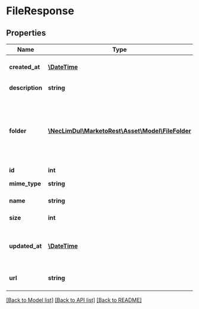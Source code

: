 # FileResponse

## Properties

Name | Type | Description | Notes
------------ | ------------- | ------------- | -------------
**created_at** | [**\DateTime**](\DateTime.md) | Datetime when the file was created | 
**description** | **string** | Description of the file | [optional] 
**folder** | [**\NecLimDul\MarketoRest\Asset\Model\FileFolder**](FileFolder.md) | JSON representation of parent folder, with members &#39;id&#39;, and &#39;type&#39; which may be &#39;Folder&#39; or &#39;Program&#39; | 
**id** | **int** | Id of the file | 
**mime_type** | **string** | MIME type of the file | 
**name** | **string** | Name of the file | 
**size** | **int** | Size of the file in bytes | 
**updated_at** | [**\DateTime**](\DateTime.md) | Datetime when the file was most recently updated | 
**url** | **string** | Publically accessible URL of the file | 

[[Back to Model list]](../README.md#documentation-for-models) [[Back to API list]](../README.md#documentation-for-api-endpoints) [[Back to README]](../README.md)
